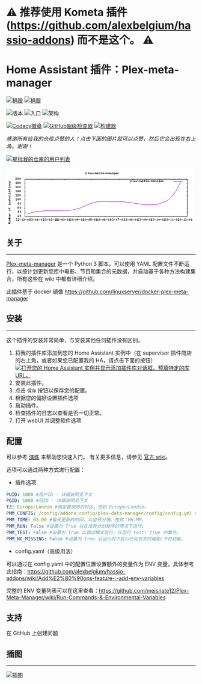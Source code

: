 # ⚠️ 推荐使用 Kometa 插件 (<https://github.com/alexbelgium/hassio-addons>) 而不是这个。 ⚠️

# Home Assistant 插件：Plex-meta-manager

[![捐赠][donation-badge]](https://www.buymeacoffee.com/alexbelgium)
[![捐赠][paypal-badge]](https://www.paypal.com/donate/?hosted_button_id=DZFULJZTP3UQA)

![版本](https://img.shields.io/badge/dynamic/json?label=Version&query=%24.version&url=https%3A%2F%2Fraw.githubusercontent.com%2Falexbelgium%2Fhassio-addons%2Fmaster%2Fplex_meta_manager%2Fconfig.json)
![入口](https://img.shields.io/badge/dynamic/json?label=Ingress&query=%24.ingress&url=https%3A%2F%2Fraw.githubusercontent.com%2Falexbelgium%2Fhassio-addons%2Fmaster%2Fplex_meta_manager%2Fconfig.json)
![架构](https://img.shields.io/badge/dynamic/json?color=success&label=Arch&query=%24.arch&url=https%3A%2F%2Fraw.githubusercontent.com%2Falexbelgium%2Fhassio-addons%2Fmaster%2Fplex_meta_manager%2Fconfig.json)

[![Codacy徽章](https://app.codacy.com/project/badge/Grade/9c6cf10bdbba45ecb202d7f579b5be0e)](https://www.codacy.com/gh/alexbelgium/hassio-addons/dashboard?utm_source=github.com&utm_medium=referral&utm_content=alexbelgium/hassio-addons&utm_campaign=Badge_Grade)
[![GitHub超级检查器](https://img.shields.io/github/actions/workflow/status/alexbelgium/hassio-addons/weekly-supelinter.yaml?label=Lint%20code%20base)](https://github.com/alexbelgium/hassio-addons/actions/workflows/weekly-supelinter.yaml)
[![构建器](https://img.shields.io/github/actions/workflow/status/alexbelgium/hassio-addons/onpush_builder.yaml?label=Builder)](https://github.com/alexbelgium/hassio-addons/actions/workflows/onpush_builder.yaml)

[donation-badge]: https://img.shields.io/badge/Buy%20me%20a%20coffee%20(no%20paypal)-%23d32f2f?logo=buy-me-a-coffee&style=flat&logoColor=white
[paypal-badge]: https://img.shields.io/badge/Buy%20me%20a%20coffee%20with%20Paypal-0070BA?logo=paypal&style=flat&logoColor=white

_感谢所有给我的仓库点赞的人！点击下面的图片就可以点赞，然后它会出现在右上角。谢谢！_

[![星标我的仓库的用户列表](https://raw.githubusercontent.com/alexbelgium/hassio-addons/master/.github/stars2.svg)](https://github.com/alexbelgium/hassio-addons/stargazers)

![下载演变](https://raw.githubusercontent.com/alexbelgium/hassio-addons/master/plex_meta_manager/stats.png)

## 关于

---

[Plex-meta-manager](https://plex-meta-manager.video/) 是一个 Python 3 脚本，可以使用 YAML 配置文件不断运行，以按计划更新您库中电影、节目和集合的元数据，并自动基于各种方法构建集合，所有这些在 wiki 中都有详细介绍。

此插件基于 docker 镜像 https://github.com/linuxserver/docker-plex-meta-manager

## 安装

---

这个插件的安装非常简单，与安装其他任何插件没有区别。

1. 将我的插件库添加到您的 Home Assistant 实例中（在 supervisor 插件商店的右上角，或者如果您已配置我的 HA，请点击下面的按钮）
   [![打开您的 Home Assistant 实例并显示添加插件库对话框，预填特定的库 URL。](https://my.home-assistant.io/badges/supervisor_add_addon_repository.svg)](https://my.home-assistant.io/redirect/supervisor_add_addon_repository/?repository_url=https%3A%2F%2Fgithub.com%2Falexbelgium%2Fhassio-addons)
1. 安装此插件。
1. 点击 `保存` 按钮以保存您的配置。
1. 根据您的偏好设置插件选项
1. 启动插件。
1. 检查插件的日志以查看是否一切正常。
1. 打开 webUI 并调整软件选项

## 配置

可以参考 [演练](https://github.com/meisnate12/Plex-Meta-Manager/wiki/Docker-Walkthrough#setting-up-the-initial-config-file) 来帮助您快速入门。
有关更多信息，请参见 [官方 wiki](https://github.com/meisnate12/Plex-Meta-Manager/wiki)。

选项可以通过两种方式进行配置：

- 插件选项

```yaml
PUID: 1000 #用户ID - 详细说明见下文
PGID: 1000 #组ID - 详细说明见下文
TZ: Europe/London #指定要使用的时区，例如 Europe/London。
PMM_CONFIG: /config/addons_config/plex-data-manager/config/config.yml #指定要使用的自定义配置文件。
PMM_TIME: 03:00 #每天更新的时间，以逗号分隔。格式：HH:MM。
PMM_RUN: False #设置为 True 以在没有计划程序的情况下运行。
PMM_TEST: False #设置为 True 以调试模式运行，仅运行 test: true 的集合。
PMM_NO_MISSING: False #设置为 True 以运行时不执行任何丢失的电影/节目功能。
```

- config.yaml（高级用法）

可以通过在 config.yaml 中的配置位置设置额外的变量作为 ENV 变量，具体参考此指南：https://github.com/alexbelgium/hassio-addons/wiki/Add%E2%80%90ons-feature-:-add-env-variables

完整的 ENV 变量列表可以在这里查看：https://github.com/meisnate12/Plex-Meta-Manager/wiki/Run-Commands-&-Environmental-Variables

## 支持

在 GitHub 上创建问题

## 插图

---

![插图](https://dausruddin.com/wp-content/uploads/2020/05/plex-meta-manager-v3-1024x515.png)